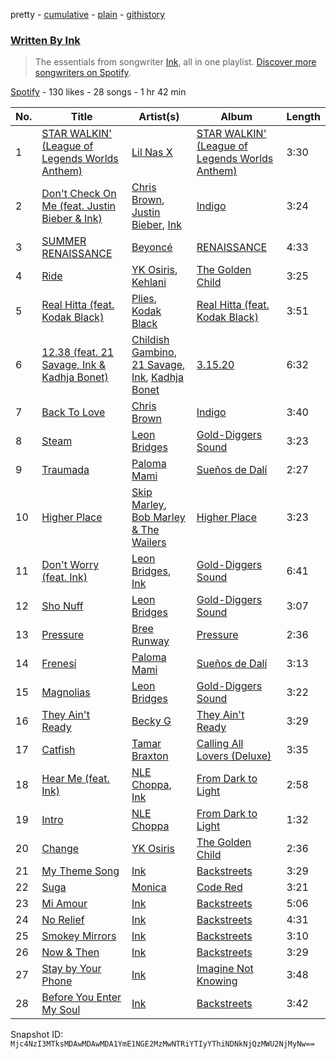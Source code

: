 pretty - [cumulative](/playlists/cumulative/37i9dQZF1EFFNsuSPMFRwX.md) - [plain](/playlists/plain/37i9dQZF1EFFNsuSPMFRwX) - [githistory](https://github.githistory.xyz/mackorone/spotify-playlist-archive/blob/main/playlists/plain/37i9dQZF1EFFNsuSPMFRwX)

### [Written By Ink](https://open.spotify.com/playlist/37i9dQZF1EFFNsuSPMFRwX)

> The essentials from songwriter <a href="https://artists.spotify.com/songwriter/2VhD3nIxhifASqPJzWRjCj">Ink</a>, all in one playlist\. <a href="spotify:genre:0JQ5DAqbMKFSCjnQr8QZ3O">Discover more songwriters on Spotify</a>.

[Spotify](https://open.spotify.com/user/spotify) - 130 likes - 28 songs - 1 hr 42 min

| No. | Title | Artist(s) | Album | Length |
|---|---|---|---|---|
| 1 | [STAR WALKIN' \(League of Legends Worlds Anthem\)](https://open.spotify.com/track/38T0tPVZHcPZyhtOcCP7pF) | [Lil Nas X](https://open.spotify.com/artist/7jVv8c5Fj3E9VhNjxT4snq) | [STAR WALKIN' \(League of Legends Worlds Anthem\)](https://open.spotify.com/album/0aIy6J8M9yHTnjtRu81Nr9) | 3:30 |
| 2 | [Don't Check On Me \(feat\. Justin Bieber & Ink\)](https://open.spotify.com/track/7ILEWkpfdK6AjH2D7jppWk) | [Chris Brown](https://open.spotify.com/artist/7bXgB6jMjp9ATFy66eO08Z), [Justin Bieber](https://open.spotify.com/artist/1uNFoZAHBGtllmzznpCI3s), [Ink](https://open.spotify.com/artist/4ZhFCxPekpmV12n2xMeF2z) | [Indigo](https://open.spotify.com/album/1BfLzaTFI5qKsAAk0Ae6aV) | 3:24 |
| 3 | [SUMMER RENAISSANCE](https://open.spotify.com/track/3HyR1j49TY5ACP2lseF1jx) | [Beyoncé](https://open.spotify.com/artist/6vWDO969PvNqNYHIOW5v0m) | [RENAISSANCE](https://open.spotify.com/album/6FJxoadUE4JNVwWHghBwnb) | 4:33 |
| 4 | [Ride](https://open.spotify.com/track/5hJb8AP76Z82b8ThCDJeOq) | [YK Osiris](https://open.spotify.com/artist/7meyrw7Or5DwteYxDJrkCM), [Kehlani](https://open.spotify.com/artist/0cGUm45nv7Z6M6qdXYQGTX) | [The Golden Child](https://open.spotify.com/album/52iN0AN48yBH5pF6C65ZmI) | 3:25 |
| 5 | [Real Hitta \(feat\. Kodak Black\)](https://open.spotify.com/track/1fnRwgZLgAYMM1dVL1oqwG) | [Plies](https://open.spotify.com/artist/3jksrX4oBklxR78ft8gv3j), [Kodak Black](https://open.spotify.com/artist/46SHBwWsqBkxI7EeeBEQG7) | [Real Hitta \(feat\. Kodak Black\)](https://open.spotify.com/album/2WrruSvj5i3k5j7xlQEaX6) | 3:51 |
| 6 | [12.38 \(feat\. 21 Savage, Ink & Kadhja Bonet\)](https://open.spotify.com/track/011ZwIM48eD8ee2UBpG8nK) | [Childish Gambino](https://open.spotify.com/artist/73sIBHcqh3Z3NyqHKZ7FOL), [21 Savage](https://open.spotify.com/artist/1URnnhqYAYcrqrcwql10ft), [Ink](https://open.spotify.com/artist/4ZhFCxPekpmV12n2xMeF2z), [Kadhja Bonet](https://open.spotify.com/artist/6sqZoZxe9BQwk7Zxh6STfF) | [3.15.20](https://open.spotify.com/album/600ClrWRsAr7jZ0qjaBLHz) | 6:32 |
| 7 | [Back To Love](https://open.spotify.com/track/2HDqP1ao45k1t7mPe7lo4C) | [Chris Brown](https://open.spotify.com/artist/7bXgB6jMjp9ATFy66eO08Z) | [Indigo](https://open.spotify.com/album/1BfLzaTFI5qKsAAk0Ae6aV) | 3:40 |
| 8 | [Steam](https://open.spotify.com/track/0JhOWLV0il0wcoyOr2kaCx) | [Leon Bridges](https://open.spotify.com/artist/3qnGvpP8Yth1AqSBMqON5x) | [Gold\-Diggers Sound](https://open.spotify.com/album/6pKaUDUnQiZgWLPZJqwkzn) | 3:23 |
| 9 | [Traumada](https://open.spotify.com/track/7MIkwVS7Wm1vYTEoDPsyVS) | [Paloma Mami](https://open.spotify.com/artist/7rOlQwf8OuFLFQp4aydjBt) | [Sueños de Dalí](https://open.spotify.com/album/4jfOmy33i7nM0gW5zPslJK) | 2:27 |
| 10 | [Higher Place](https://open.spotify.com/track/6jQB97LaIftgb81KhkisXl) | [Skip Marley](https://open.spotify.com/artist/4ryoUS0W8qXokfMxrlJt6O), [Bob Marley & The Wailers](https://open.spotify.com/artist/2QsynagSdAqZj3U9HgDzjD) | [Higher Place](https://open.spotify.com/album/3LrRzezQmsqxC2eyqVvdAr) | 3:23 |
| 11 | [Don't Worry \(feat\. Ink\)](https://open.spotify.com/track/2MUTyvTF8gnrxz4KKNHkCo) | [Leon Bridges](https://open.spotify.com/artist/3qnGvpP8Yth1AqSBMqON5x), [Ink](https://open.spotify.com/artist/4ZhFCxPekpmV12n2xMeF2z) | [Gold\-Diggers Sound](https://open.spotify.com/album/6pKaUDUnQiZgWLPZJqwkzn) | 6:41 |
| 12 | [Sho Nuff](https://open.spotify.com/track/7BGgytgNrpGXHh00yzOHGx) | [Leon Bridges](https://open.spotify.com/artist/3qnGvpP8Yth1AqSBMqON5x) | [Gold\-Diggers Sound](https://open.spotify.com/album/6pKaUDUnQiZgWLPZJqwkzn) | 3:07 |
| 13 | [Pressure](https://open.spotify.com/track/0MOFpFNTB8immc0cXindTo) | [Bree Runway](https://open.spotify.com/artist/58hqTaCiqGrMsNmmm3qL7w) | [Pressure](https://open.spotify.com/album/6wQtQ94jJW3yq35mQSBPzU) | 2:36 |
| 14 | [Frenesí](https://open.spotify.com/track/7Kz2Op4u003oogY6FTqDkB) | [Paloma Mami](https://open.spotify.com/artist/7rOlQwf8OuFLFQp4aydjBt) | [Sueños de Dalí](https://open.spotify.com/album/4jfOmy33i7nM0gW5zPslJK) | 3:13 |
| 15 | [Magnolias](https://open.spotify.com/track/0VrVlWutHnOk0QLeO7gD77) | [Leon Bridges](https://open.spotify.com/artist/3qnGvpP8Yth1AqSBMqON5x) | [Gold\-Diggers Sound](https://open.spotify.com/album/6pKaUDUnQiZgWLPZJqwkzn) | 3:22 |
| 16 | [They Ain't Ready](https://open.spotify.com/track/2efF9ZPcJQolc3hLVFQ34V) | [Becky G](https://open.spotify.com/artist/4obzFoKoKRHIphyHzJ35G3) | [They Ain't Ready](https://open.spotify.com/album/3zNrAL9B03xuDZd3AEbDpu) | 3:29 |
| 17 | [Catfish](https://open.spotify.com/track/0CajCuT1g1VdiJggHGOPWY) | [Tamar Braxton](https://open.spotify.com/artist/1MT1Wz4G9Z9EVOg4L5zZMS) | [Calling All Lovers \(Deluxe\)](https://open.spotify.com/album/4t2hkcVn67lLkRJdnyuuBW) | 3:35 |
| 18 | [Hear Me \(feat\. Ink\)](https://open.spotify.com/track/7sFWuqjE6nFlKQxVVWcXUq) | [NLE Choppa](https://open.spotify.com/artist/0ErzCpIMyLcjPiwT4elrtZ), [Ink](https://open.spotify.com/artist/4ZhFCxPekpmV12n2xMeF2z) | [From Dark to Light](https://open.spotify.com/album/1Dp8DJTwLzqxscHc6nHrio) | 2:58 |
| 19 | [Intro](https://open.spotify.com/track/6yh4lwuuYxx22fWsqilHzY) | [NLE Choppa](https://open.spotify.com/artist/0ErzCpIMyLcjPiwT4elrtZ) | [From Dark to Light](https://open.spotify.com/album/1Dp8DJTwLzqxscHc6nHrio) | 1:32 |
| 20 | [Change](https://open.spotify.com/track/4tm4ucTjb7eJ85iz9tZjnt) | [YK Osiris](https://open.spotify.com/artist/7meyrw7Or5DwteYxDJrkCM) | [The Golden Child](https://open.spotify.com/album/52iN0AN48yBH5pF6C65ZmI) | 2:36 |
| 21 | [My Theme Song](https://open.spotify.com/track/4Yj4sWjaEmUHsL7203EcZZ) | [Ink](https://open.spotify.com/artist/4ZhFCxPekpmV12n2xMeF2z) | [Backstreets](https://open.spotify.com/album/5uS9gKTAgWEEk3XdEPcoc0) | 3:29 |
| 22 | [Suga](https://open.spotify.com/track/6hxXriaJ6Uf3riLxQsN3CA) | [Monica](https://open.spotify.com/artist/6nzxy2wXs6tLgzEtqOkEi2) | [Code Red](https://open.spotify.com/album/6swMxrdIwr5SMa2R3Zfqp9) | 3:21 |
| 23 | [Mi Amour](https://open.spotify.com/track/2HeeT7iaAay4KADoEGDyUB) | [Ink](https://open.spotify.com/artist/4ZhFCxPekpmV12n2xMeF2z) | [Backstreets](https://open.spotify.com/album/5uS9gKTAgWEEk3XdEPcoc0) | 5:06 |
| 24 | [No Relief](https://open.spotify.com/track/2OnlsrZ5hbJkn8n4bALs9w) | [Ink](https://open.spotify.com/artist/4ZhFCxPekpmV12n2xMeF2z) | [Backstreets](https://open.spotify.com/album/5uS9gKTAgWEEk3XdEPcoc0) | 4:31 |
| 25 | [Smokey Mirrors](https://open.spotify.com/track/595nKxCNnFgftXqRFNy7E0) | [Ink](https://open.spotify.com/artist/4ZhFCxPekpmV12n2xMeF2z) | [Backstreets](https://open.spotify.com/album/5uS9gKTAgWEEk3XdEPcoc0) | 3:10 |
| 26 | [Now & Then](https://open.spotify.com/track/4zj8zdzgK2bvRpK11kbWtp) | [Ink](https://open.spotify.com/artist/4ZhFCxPekpmV12n2xMeF2z) | [Backstreets](https://open.spotify.com/album/5uS9gKTAgWEEk3XdEPcoc0) | 3:29 |
| 27 | [Stay by Your Phone](https://open.spotify.com/track/64b4SSKDAW21DBBC8aXi4L) | [Ink](https://open.spotify.com/artist/4ZhFCxPekpmV12n2xMeF2z) | [Imagine Not Knowing](https://open.spotify.com/album/6YPjAMPVTJrGRAHXbhMgnO) | 3:48 |
| 28 | [Before You Enter My Soul](https://open.spotify.com/track/5y0lEABp85Esv9bYUE5CvT) | [Ink](https://open.spotify.com/artist/4ZhFCxPekpmV12n2xMeF2z) | [Backstreets](https://open.spotify.com/album/5uS9gKTAgWEEk3XdEPcoc0) | 3:42 |

Snapshot ID: `Mjc4NzI3MTksMDAwMDAwMDA1YmE1NGE2MzMwNTRiYTIyYThiNDNkNjQzMWU2NjMyNw==`
